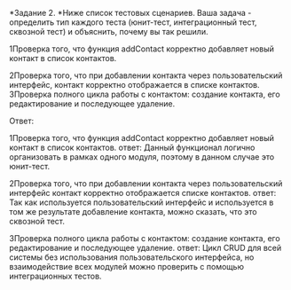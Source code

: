 
*Задание 2. *Ниже список тестовых сценариев. Ваша задача - определить тип каждого теста (юнит-тест,
интеграционный тест, сквозной тест) и объяснить, почему вы так решили.

1Проверка того, что функция addContact корректно добавляет новый контакт в список контактов.

2Проверка того, что при добавлении контакта через пользовательский интерфейс, контакт корректно отображается 
в списке контактов.
3Проверка полного цикла работы с контактом: создание контакта, его редактирование и последующее удаление.


Ответ:

1Проверка того, что функция addContact корректно добавляет новый контакт в список контактов.
ответ:
Данный функционал логично организовать в рамках одного модуля, поэтому в данном случае это юнит-тест.

2Проверка того, что при добавлении контакта через пользовательский интерфейс контакт корректно отображается
списке контактов.
ответ:
Так как используется пользовательский интерфейс и используется в том же результате добавление контакта, 
 можно сказать, что это сквозной тест.

3Проверка полного цикла работы с контактом: создание контакта, его редактирование и последующее удаление.
ответ:
Цикл CRUD для всей системы без использования пользовательского интерфейса,
но взаимодействие всех модулей можно проверить с помощью интеграционных тестов.